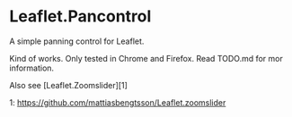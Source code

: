 Leaflet.Pancontrol
==================

A simple panning control for Leaflet. 

Kind of works. Only tested in Chrome and Firefox. Read TODO.md for mor information.

Also see [Leaflet.Zoomslider][1]

1: https://github.com/mattiasbengtsson/Leaflet.zoomslider